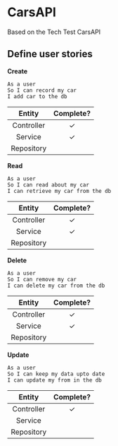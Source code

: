﻿# CarsAPI

Based on the Tech Test CarsAPI

## Define user stories

**Create**

```
As a user  
So I can record my car
I add car to the db
```

|Entity|Complete?|
|:-:|:-:|
|Controller|✓|
|Service|✓|
|Repository||

**Read**

```
As a user
So I can read about my car
I can retrieve my car from the db
```

|Entity|Complete?|
|:-:|:-:|
|Controller|✓|
|Service|✓|
|Repository||

**Delete**

```
As a user
So I can remove my car
I can delete my car from the db
```

|Entity|Complete?|
|:-:|:-:|
|Controller|✓|
|Service|✓|
|Repository||

**Update**

```
As a user
So I can keep my data upto date
I can update my from in the db
```

|Entity|Complete?|
|:-:|:-:|
|Controller|✓|
|Service||
|Repository||